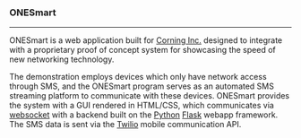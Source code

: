 ### ONESmart
---
ONESmart is a web application built for [Corning Inc.](http://www.corning.com/) designed to integrate with a proprietary proof of concept system for showcasing the speed of new networking technology.

The demonstration employs devices which only have network access through SMS, and the ONESmart program serves as an automated SMS streaming platform to communicate with these devices. ONESmart provides the system with a GUI rendered in HTML/CSS, which communicates via [websocket](http://socket.io/) with a backend built on the [Python](https://www.python.org/) [Flask](http://flask.pocoo.org/) webapp framework. The SMS data is sent via the [Twilio](https://www.twilio.com/) mobile communication API.
